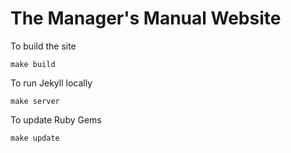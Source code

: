# The Manager's Manual Website

To build the site

    make build

To run Jekyll locally

    make server

To update Ruby Gems

    make update
